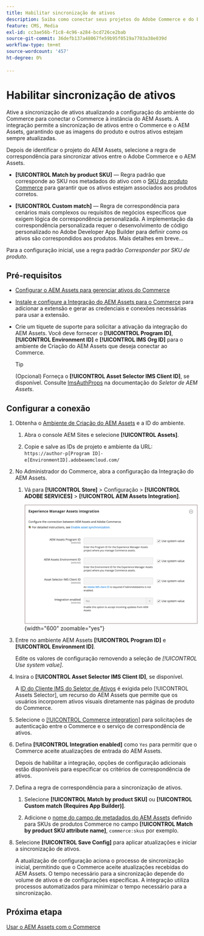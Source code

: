 ```yaml
---
title: Habilitar sincronização de ativos
description: Saiba como conectar seus projetos do Adobe Commerce e do Experience Manager Assets para habilitar a sincronização de ativos entre esses dois sistemas.
feature: CMS, Media
exl-id: cc3ae56b-f1c8-4c96-a284-bcd726ce2bab
source-git-commit: 36defb137a48067fe59b95f0519a7703a38e039d
workflow-type: tm+mt
source-wordcount: '457'
ht-degree: 0%

---
```


# Habilitar sincronização de ativos

Ative a sincronização de ativos atualizando a configuração do ambiente do Commerce para conectar o Commerce à instância do AEM Assets. A integração permite a sincronização de ativos entre o Commerce e o AEM Assets, garantindo que as imagens do produto e outros ativos estejam sempre atualizadas.

Depois de identificar o projeto do AEM Assets, selecione a regra de correspondência para sincronizar ativos entre o Adobe Commerce e o AEM Assets.

- **[!UICONTROL Match by product SKU]** — Regra padrão que corresponde ao SKU nos metadados do ativo com o [SKU do produto Commerce](https://experienceleague.adobe.com/en/docs/commerce-operations/implementation-playbook/glossary#sku) para garantir que os ativos estejam associados aos produtos corretos.

- **[!UICONTROL Custom match]** — Regra de correspondência para cenários mais complexos ou requisitos de negócios específicos que exigem lógica de correspondência personalizada. A implementação da correspondência personalizada requer o desenvolvimento de código personalizado no Adobe Developer App Builder para definir como os ativos são correspondidos aos produtos. Mais detalhes em breve...

Para a configuração inicial, use a regra padrão *Corresponder por SKU de produto*.

## Pré-requisitos

- [Configurar o AEM Assets para gerenciar ativos do Commerce](aem-assets-configure-aem.md)

- [Instale e configure a Integração do AEM Assets para o Commerce](aem-assets-configure-commerce.md) para adicionar a extensão e gerar as credenciais e conexões necessárias para usar a extensão.

- Crie um tíquete de suporte para solicitar a ativação da integração do AEM Assets. Você deve fornecer o **[!UICONTROL Program ID]**, **[!UICONTROL Environment ID]** e **[!UICONTROL IMS Org ID]** para o ambiente de Criação do AEM Assets que deseja conectar ao Commerce.

  >[!TIP]
  >
  > (Opcional) Forneça o **[!UICONTROL Asset Selector IMS Client ID]**, se disponível. Consulte [ImsAuthProps](https://experienceleague.adobe.com/en/docs/experience-manager-cloud-service/content/assets/manage/asset-selector/asset-selector-integration/integrate-asset-selector-adobe-app) na documentação do *Seletor de AEM Assets*.

## Configurar a conexão

1. Obtenha o [Ambiente de Criação do AEM Assets](https://experienceleague.adobe.com/en/docs/experience-manager-cloud-service/content/sites/authoring/quick-start) e a ID do ambiente.

   1. Abra o console AEM Sites e selecione **[!UICONTROL Assets]**.

   1. Copie e salve as IDs de projeto e ambiente da URL:<br>`https://author-p[Program ID]-e[EnvironmentID].adobeaemcloud.com/`
1. No Administrador do Commerce, abra a configuração da Integração do AEM Assets.

   1. Vá para **[!UICONTROL Store]** > Configuração > **[!UICONTROL ADOBE SERVICES]** > **[!UICONTROL AEM Assets Integration]**.

      ![A Integração do AEM Assets habilita a integração](assets/aem-assets-integration-enable-config.png){width="600" zoomable="yes"}

1. Entre no ambiente AEM Assets **[!UICONTROL Program ID]** e **[!UICONTROL Environment ID]**.

   Edite os valores de configuração removendo a seleção de *[!UICONTROL Use system value]*.

1. Insira o **[!UICONTROL Asset Selector IMS Client ID]**, se disponível.

   A [ID do Cliente IMS do Seletor de Ativos](https://experienceleague.adobe.com/en/docs/experience-manager-cloud-service/content/assets/manage/asset-selector/asset-selector-integration/integrate-asset-selector-adobe-app#ims-auth-props) é exigida pelo [!UICONTROL Assets Selector], um recurso do AEM Assets que permite que os usuários incorporem ativos visuais diretamente nas páginas de produto do Commerce.

1. Selecione o [[!UICONTROL Commerce integration]](aem-assets-configure-commerce.md#add-the-integration-to-the-commerce-environment) para solicitações de autenticação entre o Commerce e o serviço de correspondência de ativos.

1. Defina **[!UICONTROL Integration enabled]** como `Yes` para permitir que o Commerce aceite atualizações de entrada do AEM Assets.

   Depois de habilitar a integração, opções de configuração adicionais estão disponíveis para especificar os critérios de correspondência de ativos.

1. Defina a regra de correspondência para a sincronização de ativos.

   1. Selecione **[!UICONTROL Match by product SKU]** ou **[!UICONTROL Custom match (Requires App Builder)]**.

   1. Adicione o [nome do campo de metadados do AEM Assets](aem-assets-configure-aem.md#configure-metadata) definido para SKUs de produtos Commerce no campo **[!UICONTROL Match by product SKU attribute name]**, `commerce:skus` por exemplo.

1. Selecione **[!UICONTROL Save Config]** para aplicar atualizações e iniciar a sincronização de ativos.

   A atualização de configuração aciona o processo de sincronização inicial, permitindo que o Commerce aceite atualizações recebidas do AEM Assets. O tempo necessário para a sincronização depende do volume de ativos e de configurações específicas. A integração utiliza processos automatizados para minimizar o tempo necessário para a sincronização.

## Próxima etapa

[Usar o AEM Assets com o Commerce](aem-assets-manage.md)
